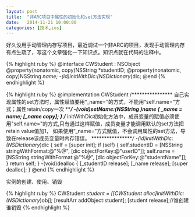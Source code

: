 ```yaml
---
layout: post
title:  "非ARC项目中属性的初始化和set方法实现"
date:   2014-11-21 10:00:00
categories: [技术,ios]
---
```

好久没用手动管理内存写项目，最近调试一个非ARC的项目，发现手动管理内存有点生疏了，写这个文章强化一下知识点。知识点就在代码的注释中。

{% highlight ruby %}
@interface CWStudent : NSObject
@property(nonatomic, copy)NSString *studentID;
@property(nonatomic, copy)NSString *name;
-(id)initWithDic:(NSDictionary*)dic;
@end
{% endhighlight %}

{% highlight ruby %}
@implementation CWStudent
/****************
 自己实现属性的set方法时，属性赋值要用“_name=”的方式，不能用“self.name=”方式；属性retain/copy一次
 *****************/
-(void)setName:(NSString *)name
{
    _name = name;
    [_name copy];
}
/****************
 initWithDic初始化方法中，成员变量的赋值必须使用"self.name="的方式,只有通过这样赋值，成员变量才能调用默认的set方法把retain value值加1， 如果使用“_name=”方式赋值，不会调用属性的set方法，导致在release该成员变量时内存错误。
 *****************/
-(id)initWithDic:(NSDictionary*)dic
{
    self = [super init];
    if (self) {
        self.studentID = [NSString stringWithFormat:@"%@", [dic objectForKey:@"userID"]];
        self.name = [NSString stringWithFormat:@"%@", [dic objectForKey:@"studentName"]];
    }
    return self;
}
-(void)dealloc
{
    [_studentID release];
    [_name release];
    [super dealloc];
}
@end
{% endhighlight %}

实例的创建、使用、销毁

{% highlight ruby %}
CWStudent *student = [[CWStudent alloc]initWithDic:(NSDictionary*)obj];
[resultArr addObject:student];
[student release];//谁创建谁销毁
{% endhighlight %}

